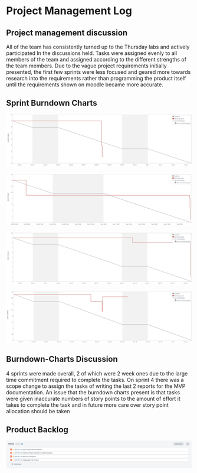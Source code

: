 # Project Management Log

## Project management discussion

All of the team has consistently turned up to the Thursday labs and actively participated In the discussions held. Tasks were assigned evenly to all members of the team and assigned according to the different strengths of the team members. Due to the vague project requirements initially presented, the first few sprints were less focused and geared more towards research into the requirements rather than programming the product itself until the requirements shown on moodle became more accurate.

## Sprint Burndown Charts

![Sprint1](/Images/Sprint1.jpg "Sprint1")

![Sprint2](/Images/Sprint2.jpg "Sprint2")

![Sprint3](/Images/Sprint3.jpg "Sprint3")

![Sprint4](/Images/Sprint4.jpg "Sprint4")

## Burndown-Charts Discussion

4 sprints were made overall, 2 of which were 2 week ones due to the large time commitment required to complete the tasks. On sprint 4 there was a scope change to assign the tasks of writing the last 2 reports for the MVP documentation. An issue that the burndown charts present is that tasks were given inaccurate numbers of story points to the amount of effort it takes to complete the task and in future more care over story point allocation should be taken

## Product Backlog

![Backlog](/Images/Backlog.jpg "Backlog")
